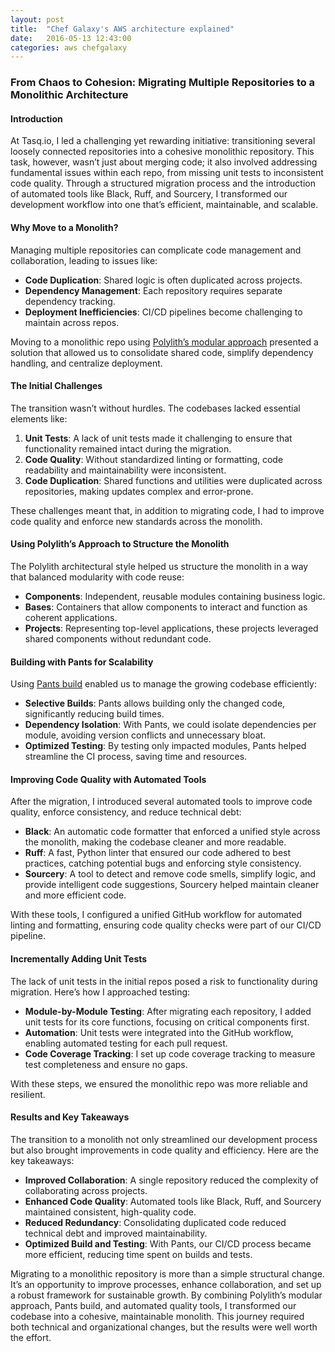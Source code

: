 ```yaml
---
layout: post
title:  "Chef Galaxy's AWS architecture explained"
date:   2016-05-13 12:43:00
categories: aws chefgalaxy
---
```


### **From Chaos to Cohesion: Migrating Multiple Repositories to a Monolithic Architecture**


#### **Introduction**

At Tasq.io, I led a challenging yet rewarding initiative: transitioning several loosely connected repositories into a cohesive monolithic repository. This task, however, wasn’t just about merging code; it also involved addressing fundamental issues within each repo, from missing unit tests to inconsistent code quality. Through a structured migration process and the introduction of automated tools like Black, Ruff, and Sourcery, I transformed our development workflow into one that’s efficient, maintainable, and scalable.


#### **Why Move to a Monolith?**

Managing multiple repositories can complicate code management and collaboration, leading to issues like:
   - **Code Duplication**: Shared logic is often duplicated across projects.
   - **Dependency Management**: Each repository requires separate dependency tracking.
   - **Deployment Inefficiencies**: CI/CD pipelines become challenging to maintain across repos.

Moving to a monolithic repo using [Polylith’s modular approach](https://polylith.gitbook.io/polylith) presented a solution that allowed us to consolidate shared code, simplify dependency handling, and centralize deployment.


#### **The Initial Challenges**

The transition wasn’t without hurdles. The codebases lacked essential elements like:
1. **Unit Tests**: A lack of unit tests made it challenging to ensure that functionality remained intact during the migration.
2. **Code Quality**: Without standardized linting or formatting, code readability and maintainability were inconsistent.
3. **Code Duplication**: Shared functions and utilities were duplicated across repositories, making updates complex and error-prone.

These challenges meant that, in addition to migrating code, I had to improve code quality and enforce new standards across the monolith.


#### **Using Polylith’s Approach to Structure the Monolith**

The Polylith architectural style helped us structure the monolith in a way that balanced modularity with code reuse:
   - **Components**: Independent, reusable modules containing business logic.
   - **Bases**: Containers that allow components to interact and function as coherent applications.
   - **Projects**: Representing top-level applications, these projects leveraged shared components without redundant code.


#### **Building with Pants for Scalability**

Using [Pants build](https://www.pantsbuild.org/) enabled us to manage the growing codebase efficiently:
   - **Selective Builds**: Pants allows building only the changed code, significantly reducing build times.
   - **Dependency Isolation**: With Pants, we could isolate dependencies per module, avoiding version conflicts and unnecessary bloat.
   - **Optimized Testing**: By testing only impacted modules, Pants helped streamline the CI process, saving time and resources.


#### **Improving Code Quality with Automated Tools**

After the migration, I introduced several automated tools to improve code quality, enforce consistency, and reduce technical debt:
   - **Black**: An automatic code formatter that enforced a unified style across the monolith, making the codebase cleaner and more readable.
   - **Ruff**: A fast, Python linter that ensured our code adhered to best practices, catching potential bugs and enforcing style consistency.
   - **Sourcery**: A tool to detect and remove code smells, simplify logic, and provide intelligent code suggestions, Sourcery helped maintain cleaner and more efficient code.

With these tools, I configured a unified GitHub workflow for automated linting and formatting, ensuring code quality checks were part of our CI/CD pipeline.


#### **Incrementally Adding Unit Tests**

The lack of unit tests in the initial repos posed a risk to functionality during migration. Here’s how I approached testing:
   - **Module-by-Module Testing**: After migrating each repository, I added unit tests for its core functions, focusing on critical components first.
   - **Automation**: Unit tests were integrated into the GitHub workflow, enabling automated testing for each pull request.
   - **Code Coverage Tracking**: I set up code coverage tracking to measure test completeness and ensure no gaps.

With these steps, we ensured the monolithic repo was more reliable and resilient.


#### **Results and Key Takeaways**

The transition to a monolith not only streamlined our development process but also brought improvements in code quality and efficiency. Here are the key takeaways:
   - **Improved Collaboration**: A single repository reduced the complexity of collaborating across projects.
   - **Enhanced Code Quality**: Automated tools like Black, Ruff, and Sourcery maintained consistent, high-quality code.
   - **Reduced Redundancy**: Consolidating duplicated code reduced technical debt and improved maintainability.
   - **Optimized Build and Testing**: With Pants, our CI/CD process became more efficient, reducing time spent on builds and tests.



Migrating to a monolithic repository is more than a simple structural change. It’s an opportunity to improve processes, enhance collaboration, and set up a robust framework for sustainable growth. By combining Polylith’s modular approach, Pants build, and automated quality tools, I transformed our codebase into a cohesive, maintainable monolith. This journey required both technical and organizational changes, but the results were well worth the effort.

